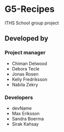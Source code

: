 # G5-Recipes

ITHS School group project

## Developed by

### Project manager

- Chiman Delwood
- Debora Tecle
- Jonas Rosen
- Kelly Fredriksson
- Nabila Zekry

### Developers

- devName
- Max Eriksson
- Sandra Boerma
- Sirak Kahsay
